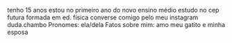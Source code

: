 tenho 15 anos estou no primeiro ano do novo ensino médio
estudo no cep
futura formada em ed. física
converse comigo pelo meu instagram duda.chambo
Pronomes: ela/dela
Fatos sobre mim: amo meu gatito e minha esposa


